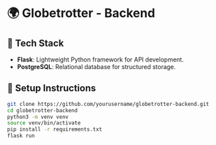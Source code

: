 # 🌍 Globetrotter - Backend

## 🚀 Tech Stack

- **Flask**: Lightweight Python framework for API development.
- **PostgreSQL**: Relational database for structured storage.

## 📌 Setup Instructions

```sh
git clone https://github.com/yourusername/globetrotter-backend.git
cd globetrotter-backend
python3 -m venv venv
source venv/bin/activate
pip install -r requirements.txt
flask run
```

